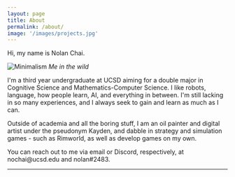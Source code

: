 ```yaml
---
layout: page
title: About
permalink: /about/
image: '/images/projects.jpg'
---
```


<p>Hi, my name is Nolan Chai.</p>

![Minimalism]({{site.baseurl}}/images/nolan4.jpg)
*Me in the wild*

<p>I'm a third year undergraduate at UCSD aiming for a double major in Cognitive Science and 
Mathematics-Computer Science. I like robots, language, how people learn, AI, and everything 
in between. I'm still lacking in so many experiences, and I always seek to gain and learn as much
as I can.</p>

<p>Outside of academia and all the boring stuff, I am an oil painter and digital artist under the 
pseudonym Kayden, and dabble in strategy and simulation games - such as Rimworld, as well as develop 
games on my own.</p>

<p>You can reach out to me via email or Discord, respectively, at nochai@ucsd.edu and nolan#2483.</p>

<hr>